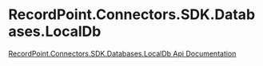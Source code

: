 # RecordPoint.Connectors.SDK.Databases.LocalDb

[RecordPoint.Connectors.SDK.Databases.LocalDb Api Documentation](./recordpoint_connectors_sdk_databases_localdb_doc.md)